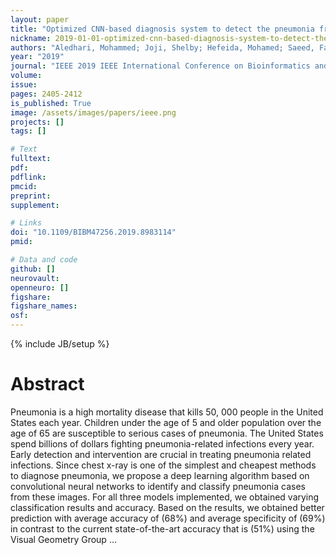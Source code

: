 ```yaml
---
layout: paper
title: "Optimized CNN-based diagnosis system to detect the pneumonia from chest radiographs"
nickname: 2019-01-01-optimized-cnn-based-diagnosis-system-to-detect-the-pneumonia-from-chest-radiographs
authors: "Aledhari, Mohammed; Joji, Shelby; Hefeida, Mohamed; Saeed, Fahad; "
year: "2019"
journal: "IEEE 2019 IEEE International Conference on Bioinformatics and Biomedicine (BIBM)"
volume: 
issue:
pages: 2405-2412
is_published: True
image: /assets/images/papers/ieee.png
projects: []
tags: []

# Text
fulltext:
pdf:
pdflink:
pmcid:
preprint: 
supplement:

# Links
doi: "10.1109/BIBM47256.2019.8983114"
pmid:

# Data and code
github: []
neurovault:
openneuro: []
figshare:
figshare_names:
osf:
---
```

{% include JB/setup %}

# Abstract

Pneumonia is a high mortality disease that kills 50, 000 people in the United States each year. Children under the age of 5 and older population over the age of 65 are susceptible to serious cases of pneumonia. The United States spend billions of dollars fighting pneumonia-related infections every year. Early detection and intervention are crucial in treating pneumonia related infections. Since chest x-ray is one of the simplest and cheapest methods to diagnose pneumonia, we propose a deep learning algorithm based on convolutional neural networks to identify and classify pneumonia cases from these images. For all three models implemented, we obtained varying classification results and accuracy. Based on the results, we obtained better prediction with average accuracy of (68%) and average specificity of (69%) in contrast to the current state-of-the-art accuracy that is (51%) using the Visual Geometry Group …
